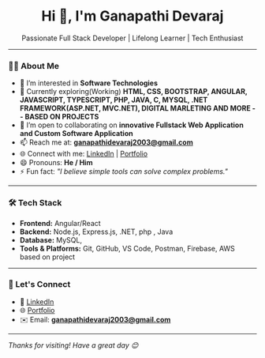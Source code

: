 <h1 align="center">Hi 👋, I'm Ganapathi Devaraj</h1>
<p align="center">Passionate Full Stack Developer | Lifelong Learner | Tech Enthusiast</p>

---

### 👨‍💻 About Me

- 👀 I’m interested in **Software Technologies**
- 🌱 Currently exploring(Working) **HTML, CSS, BOOTSTRAP, ANGULAR, JAVASCRIPT, TYPESCRIPT, PHP, JAVA, C, MYSQL, .NET FRAMEWORK(ASP.NET, MVC.NET), DIGITAL MARLETING AND MORE -- BASED ON PROJECTS**
- 💞️ I’m open to collaborating on **innovative Fullstack Web Application and Custom Software Application**
- 📫 Reach me at: **ganapathidevaraj2003@gmail.com**  
- 🌐 Connect with me: [LinkedIn](https://github.com/Ganapathidev-g) | [Portfolio](https://ganapathi-d.netlify.app/)
- 😄 Pronouns: **He / Him**
- ⚡ Fun fact: _"I believe simple tools can solve complex problems."_  

---

### 🛠️ Tech Stack

- **Frontend:** Angular/React
- **Backend:** Node.js, Express.js, .NET, php , Java  
- **Database:** MySQL,
- **Tools & Platforms:** Git, GitHub, VS Code, Postman, Firebase, AWS based on project

---

### 🤝 Let's Connect

- 💼 [LinkedIn](https://github.com/Ganapathidev-g)  
- 🌐 [Portfolio](https://ganapathi-d.netlify.app/)  
- ✉️ Email: **ganapathidevaraj2003@gmail.com**

---

_Thanks for visiting! Have a great day 😊_
